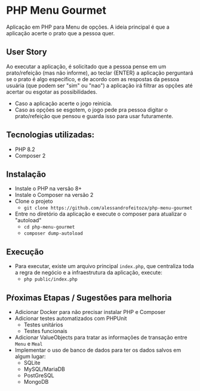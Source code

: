 # PHP Menu Gourmet
Aplicação em PHP para Menu de opções. A ideia principal é que a aplicação acerte o prato que a pessoa quer.

## User Story
Ao executar a aplicação, é solicitado que a pessoa pense em um prato/refeição (mas não informe), ao teclar {ENTER} 
a aplicação perguntará se o prato é algo especifico, e de acordo com as respostas da pessoa usuária (que podem ser "sim" ou "nao") a aplicação irá filtrar as opções até acertar ou esgotar as possibilidades.

- Caso a aplicação acerte o jogo reinicia.
- Caso as opções se esgotem, o jogo pede pra pessoa digitar o prato/refeição que pensou e guarda isso para usar futuramente. 

## Tecnologias utilizadas:
- PHP 8.2
- Composer 2

## Instalação
- Instale o PHP na versão 8+
- Instale o Composer na versão 2
- Clone o projeto
    - `git clone https://github.com/alessandrofeitoza/php-menu-gourmet`
- Entre no diretório da aplicação e execute o composer para atualizar o "autoload"
    - `cd php-menu-gourmet`
    - `composer dump-autoload`

## Execução
- Para executar, existe um arquivo principal `index.php`, que centraliza toda a regra de negócio e a infraestrutura da aplicação, execute:
    - `php public/index.php`

## Pŕoximas Etapas / Sugestões para melhoria
- Adicionar Docker para não precisar instalar PHP e Composer
- Adicionar testes automatizados com PHPUnit
    - Testes unitários
    - Testes funcionais
- Adicionar ValueObjects para tratar as informações de transação entre `Menu` e `Meal`
- Implementar o uso de banco de dados para ter os dados salvos em algum lugar:
    - SQLite
    - MySQL/MariaDB
    - PostGreSQL
    - MongoDB